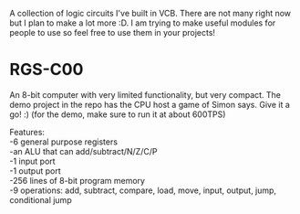 A collection of logic circuits I've built in VCB. There are not many right now but I plan to make a lot more :D. I am trying to make useful modules for people to use so feel free to use them in your projects!

# RGS-C00
An 8-bit computer with very limited functionality, but very compact. The demo project in the repo has the CPU host a game of Simon says. Give it a go! :) (for the demo, make sure to run it at about 600TPS)  
  
Features:  
  -6 general purpose registers  
  -an ALU that can add/subtract/N/Z/C/P  
  -1 input port  
  -1 output port  
  -256 lines of 8-bit program memory  
  -9 operations: add, subtract, compare, load, move, input, output, jump, conditional jump  
